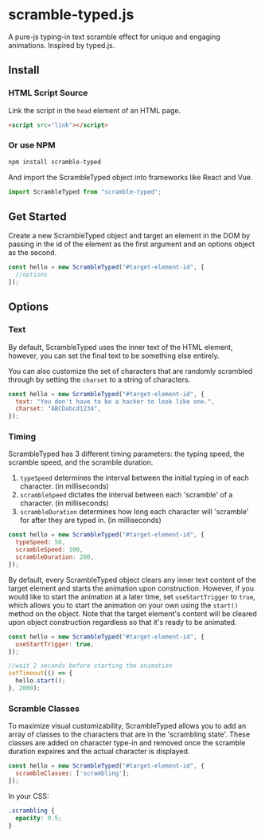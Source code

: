 # scramble-typed.js

A pure-js typing-in text scramble effect for unique and engaging animations. Inspired by typed.js.

## Install

### HTML Script Source

Link the script in the `head` element of an HTML page.

```html
<script src="link"></script>
```

### Or use NPM

```bash
npm install scramble-typed
```

And import the ScrambleTyped object into frameworks like React and Vue.

```js
import ScrambleTyped from "scramble-typed";
```

## Get Started

Create a new ScrambleTyped object and target an element in the DOM by passing in the id of the element as the first argument and an options object as the second.

```js
const hello = new ScrambleTyped("#target-element-id", {
  //options
});
```

## Options

### Text

By default, ScrambleTyped uses the inner text of the HTML element, however, you can set the final text to be something else entirely.

You can also customize the set of characters that are randomly scrambled through by setting the `charset` to a string of characters.

```js
const hello = new ScrambleTyped("#target-element-id", {
  text: "You don't have to be a hacker to look like one.",
  charset: "ABCDabcd1234",
});
```

### Timing

ScrambleTyped has 3 different timing parameters: the typing speed, the scramble speed, and the scramble duration.

1. `typeSpeed` determines the interval between the initial typing in of each character. (in milliseconds)
2. `scrambleSpeed` dictates the interval between each 'scramble' of a character. (in milliseconds)
3. `scrambleDuration` determines how long each character will 'scramble' for after they are typed in. (in milliseconds)

```js
const hello = new ScrambleTyped("#target-element-id", {
  typeSpeed: 50,
  scrambleSpeed: 100,
  scrambleDuration: 200,
});
```

By default, every ScrambleTyped object clears any inner text content of the target element and starts the animation upon construction. However, if you would like to start the animation at a later time, set `useStartTrigger` to `true`, which allows you to start the animation on your own using the `start()` method on the object. Note that the target element's content will be cleared upon object construction regardless so that it's ready to be animated.

```js
const hello = new ScrambleTyped("#target-element-id", {
  useStartTrigger: true,
});

//wait 2 seconds before starting the animation
setTimeout(() => {
  hello.start();
}, 2000);
```

### Scramble Classes

To maximize visual customizability, ScrambleTyped allows you to add an array of classes to the characters that are in the 'scrambling state'. These classes are added on character type-in and removed once the scramble duration expxires and the actual character is displayed.

```js
const hello = new ScrambleTyped("#target-element-id", {
  scrambleClasses: ['scrambling'];
});
```

In your CSS:

```css
.scrambling {
  opacity: 0.5;
}
```
